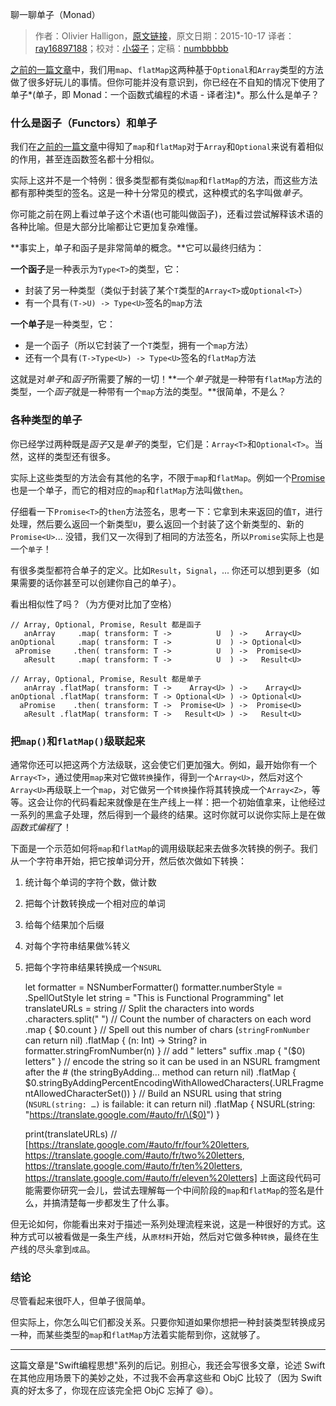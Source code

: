 聊一聊单子（Monad）

> 作者：Olivier Halligon，[原文链接](http://alisoftware.github.io/swift/2015/10/17/lets-talk-about-monads/)，原文日期：2015-10-17
> 译者：[ray16897188](http://www.jianshu.com/users/97c49dfd1f9f/latest_articles)；校对：[小袋子](http://daizi.me)；定稿：[numbbbbb](https://github.com/numbbbbb)
  









[之前的一篇文章](http://alisoftware.github.io/swift/2015/10/11/thinking-in-swift-4/)中，我们用`map`、`flatMap`这两种基于`Optional`和`Array`类型的方法做了很多好玩儿的事情。但你可能并没有意识到，你已经在不自知的情况下使用了单子*(单子，即 Monad：一个函数式编程的术语 - 译者注)*。那么什么是单子？



### 什么是函子（Functors）和单子

我们在[之前的一篇文章](http://alisoftware.github.io/swift/2015/10/11/thinking-in-swift-4/)中得知了`map`和`flatMap`对于`Array`和`Optional`来说有着相似的作用，甚至连函数签名都十分相似。

实际上这并不是一个特例：很多类型都有类似`map`和`flatMap`的方法，而这些方法都有那种类型的签名。这是一种十分常见的模式，这种模式的名字叫做*单子*。

你可能之前在网上看过单子这个术语(也可能叫做函子)，还看过尝试解释该术语的各种比喻。但是大部分比喻都让它更加复杂难懂。

**事实上，单子和函子是非常简单的概念。**它可以最终归结为：

**一个函子**是一种表示为`Type<T>`的类型，它：

- 封装了另一种类型（类似于封装了某个`T`类型的`Array<T>`或`Optional<T>`）
- 有一个具有`(T->U) -> Type<U>`签名的`map`方法

**一个单子**是一种类型，它：

- 是一个函子（所以它封装了一个`T`类型，拥有一个`map`方法）
- 还有一个具有`(T->Type<U>) -> Type<U>`签名的`flatMap`方法

这就是对*单子*和*函子*所需要了解的一切！**一个*单子*就是一种带有`flatMap`方法的类型，一个*函子*就是一种带有一个`map`方法的类型。**很简单，不是么？

### 各种类型的单子

你已经学过两种既是*函子*又是*单子*的类型，它们是：`Array<T>`和`Optional<T>`。当然，这样的类型还有很多。

实际上这些类型的方法会有其他的名字，不限于`map`和`flatMap`。例如一个[Promise](http://promisekit.org/)也是一个单子，而它的相对应的`map`和`flatMap`方法叫做`then`。

仔细看一下`Promise<T>`的`then`方法签名，思考一下：它拿到未来返回的值`T`，进行处理，然后要么返回一个新类型`U`，要么返回一个封装了这个新类型的、新的`Promise<U>`... 没错，我们又一次得到了相同的方法签名，所以`Promise`实际上也是一个`单子`！

有很多类型都符合单子的定义。比如`Result`，`Signal`，... 你还可以想到更多（如果需要的话你甚至可以创建你自己的单子）。

看出相似性了吗？（为方便对比加了空格）

    
    // Array, Optional, Promise, Result 都是函子
       anArray     .map( transform: T ->          U  ) ->    Array<U>
    anOptional     .map( transform: T ->          U  ) -> Optional<U>
     aPromise     .then( transform: T ->          U  ) ->  Promise<U>
       aResult     .map( transform: T ->          U  ) ->   Result<U>
    
    // Array, Optional, Promise, Result 都是单子
       anArray .flatMap( transform: T ->    Array<U> ) ->    Array<U>
    anOptional .flatMap( transform: T -> Optional<U> ) -> Optional<U>
      aPromise    .then( transform: T ->  Promise<U> ) ->  Promise<U>
       aResult .flatMap( transform: T ->   Result<U> ) ->   Result<U>

### 把`map()`和`flatMap()`级联起来

通常你还可以把这两个方法级联，这会使它们更加强大。例如，最开始你有一个`Array<T>`，通过使用`map`来对它做`转换`操作，得到一个`Array<U>`，然后对这个`Array<U>`再级联上一个`map`，对它做另一个`转换`操作将其转换成一个`Array<Z>`，等等。这会让你的代码看起来就像是在生产线上一样：把一个初始值拿来，让他经过一系列的黑盒子处理，然后得到一个最终的结果。这时你就可以说你实际上是在做*函数式编程*了！

下面是一个示范如何将`map`和`flatMap`的调用级联起来去做多次转换的例子。我们从一个字符串开始，把它按单词分开，然后依次做如下转换：

1. 统计每个单词的字符个数，做计数
2. 把每个计数转换成一个相对应的单词
3. 给每个结果加个后缀
4. 对每个字符串结果做%转义
5. 把每个字符串结果转换成一个`NSURL`

    
    let formatter = NSNumberFormatter()
    formatter.numberStyle = .SpellOutStyle
    let string = "This is Functional Programming"
    let translateURLs = string
        // Split the characters into words
        .characters.split(" ")
        // Count the number of characters on each word
        .map { $0.count }
         // Spell out this number of chars (`stringFromNumber` can return nil)
        .flatMap { (n: Int) -> String? in formatter.stringFromNumber(n) }
         // add " letters" suffix
        .map { "\($0) letters" }
        // encode the string so it can be used in an NSURL framgment after the # (the stringByAdding… method can return nil)
        .flatMap { $0.stringByAddingPercentEncodingWithAllowedCharacters(.URLFragmentAllowedCharacterSet()) }
        // Build an NSURL using that string (`NSURL(string: …)` is failable: it can return nil)
        .flatMap { NSURL(string: "https://translate.google.com/#auto/fr/\($0)") }
    
    print(translateURLs)
    // [https://translate.google.com/#auto/fr/four%20letters, https://translate.google.com/#auto/fr/two%20letters, https://translate.google.com/#auto/fr/ten%20letters, https://translate.google.com/#auto/fr/eleven%20letters]
上面这段代码可能需要你研究一会儿，尝试去理解每一个中间阶段的`map`和`flatMap`的签名是什么，并搞清楚每一步都发生了什么事。

但无论如何，你能看出来对于描述一系列处理流程来说，这是一种很好的方式。这种方式可以被看做是一条生产线，从`原材料`开始，然后对它做多种`转换`，最终在生产线的尽头拿到`成品`。

### 结论

尽管看起来很吓人，但单子很简单。

但实际上，你怎么叫它们都没关系。只要你知道如果你想把一种封装类型转换成另一种，而某些类型的`map`和`flatMap`方法着实能帮到你，这就够了。

---

这篇文章是"Swift编程思想"系列的后记。别担心，我还会写很多文章，论述 Swift 在其他应用场景下的美妙之处，不过我不会再拿这些和 ObjC 比较了（因为 Swift 真的好太多了，你现在应该完全把 ObjC 忘掉了 😄）。